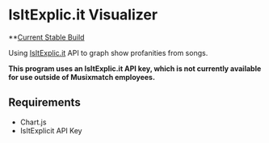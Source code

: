 # IsItExplic.it Visualizer

**[Current Stable Build](https://isitexplic.it/visualizer)

Using [IsItExplic.it](https://isitexplic.it) API to graph show profanities from songs. 

**This program uses an IsItExplic.it API key, which is not currently available for use outside of Musixmatch employees.**


## Requirements
- Chart.js
- IsItExplicit API Key

